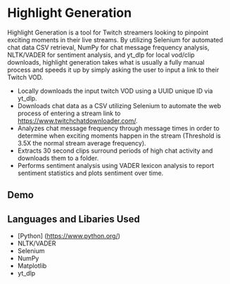 # Highlight Generation

Highlight Generation is a tool for Twitch streamers looking to pinpoint exciting moments in their live streams. 
By utilizing Selenium for automated chat data CSV retrieval, NumPy for chat message frequency analysis, NLTK/VADER for sentiment analysis, and yt_dlp
for local vod/clip downloads, highlight generation takes what is usually a fully manual process and speeds it up by simply asking the user to input a
link to their Twitch VOD.

* Locally downloads the input twitch VOD using a UUID unique ID via yt_dlp. 
* Downloads chat data as a CSV utilizing Selenium to automate the web process of
  entering a stream link to https://www.twitchchatdownloader.com/.
* Analyzes chat message frequency through message times in order to determine when
  exciting moments happen in the stream (Threshold is 3.5X the normal stream average frequency).
* Extracts 30 second clips surround periods of high chat activity and downloads them to a folder.
* Performs sentiment analysis using VADER lexicon analysis to report sentiment statistics and
  plots sentiment over time.

## Demo

## Languages and Libaries Used
* [Python] (https://www.python.org/)
* NLTK/VADER
* Selenium
* NumPy
* Matplotlib
* yt_dlp



